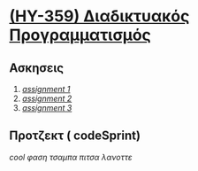 # [(ΗΥ-359) Διαδικτυακός Προγραμματισμός](https://elearn.uoc.gr/course/view.php?id=806)

## Ασκησεις

1. _[assignment 1](https://github.com/keybraker/CSD-Absolute-User-Manual/tree/master/ΜΑΘΗΜΑΤΑ/ΗΥ-359/assignment%201)_ 
2. _[assignment 2](https://github.com/keybraker/CSD-Absolute-User-Manual/tree/master/ΜΑΘΗΜΑΤΑ/ΗΥ-359/assignment%202)_
3. _[assignment 3](https://github.com/keybraker/CSD-Absolute-User-Manual/tree/master/ΜΑΘΗΜΑΤΑ/ΗΥ-359/assignment%203)_

## Προτζεκτ ( codeSprint)

_cool φαση τσαμπα πιτσα λανοττε_
